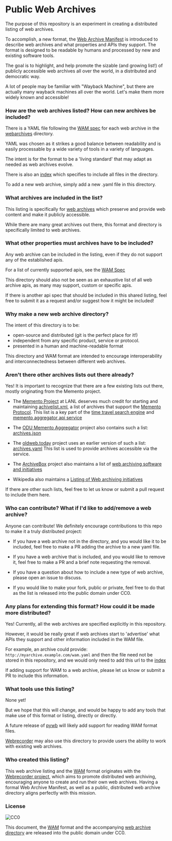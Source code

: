 # Public Web Archives

The purpose of this repository is an experiment in creating a distributed listing of web archives.

To accomplish, a new format, the [Web Archive Manifest](WAM.md) is introduced to describe web archives and what properties and APIs they support. The format is designed to be readable by humans and processed by new and existing software tools.

The goal is to highlight, and help promote the sizable (and growing list!) of publicly accessible web archives all over the world, in a distributed and democratic way.

A lot of people may be familiar with "Wayback Machine", but there are actually many wayback machines all over the world. Let's make them more widely known and accessible!

### How are the web archives listed? How can new archives be included?

There is a YAML file following the [WAM spec](WAM.md) for each web archive in the [webarchives](webarchives/) directory.

YAML was chosen as it strikes a good balance between readability and is easily processable by a wide variety of tools in a variety of languages.

The intent is for the format to be a 'living standard' that may adapt as needed as web archives evolve.

There is also an [index](webarchives.yaml) which specifies to include all files in the directory.

To add a new web archive, simply add a new .yaml file in this directory.


### What archives are included in the list?

This listing is specifically for [web archives](https://en.wikipedia.org/wiki/Web_archiving) which preserve and provide web content and make it publicly accessible.

While there are many great archives out there, this format and directory is specifically limited to web archives.


### What other properties must archives have to be included?

Any web archive can be included in the listing, even if they do not support any of the established apis.

For a list of currently supported apis, see the [WAM Spec](WAM.md)

This directory should also not be seen as an exhaustive list of all web archive apis, as many may support, custom or specific apis.

If there is another api spec that should be included in this shared listing, feel free to submit it as a request and/or suggest how it might be included!


### Why make a new web archive directory?

The intent of this directory is to be:

- open-source and distributed (git is the perfect place for it!)
- independent from any specific product, service or protocol.
- presented in a human and machine-readable format

This directory and WAM format are intended to encourage interoperability and interconnectedness between different web archives.


### Aren't there other archives lists out there already?

Yes! It is important to recognize that there are a few existing lists out there, mostly originating from the Memento project.

 - The [Memento Project](http://timetravel.mementoweb.org/) at LANL deserves much credit for starting and maintaining [achivelist.xml](http://labs.mementoweb.org/aggregator_config/archivelist.xml), a list of archives that support the [Memento Protocol](https://tools.ietf.org/html/rfc7089).
   This list is a key part of the [time travel search engine](http://timetravel.mementoweb.org/about/) and [memento aggregator api service](http://timetravel.mementoweb.org/guide/api/)

 - The [ODU Memento Aggregator](https://github.com/oduwsdl/memgator) project also contains such a list: [archives.json](https://github.com/oduwsdl/memgator/blob/master/archives.json)

 - The [oldweb.today](http://oldweb.today/) project uses an earlier version of such a list: [archives.yaml](https://github.com/oldweb-today/netcapsule/blob/master/archives.yaml) This list is used to provide archives accessible via the service.

 - The [ArchiveBox](https://github.com/ArchiveBox/ArchiveBox) project also maintains a list of [web archiving software and initiatives](https://github.com/ArchiveBox/ArchiveBox/wiki/Web-Archiving-Community)

 - Wikipedia also maintains a [Listing of Web archiving initiatives](https://en.wikipedia.org/wiki/List_of_Web_archiving_initiatives)

If there are other such lists, feel free to let us know or submit a pull request to include them here.


### Who can contribute? What if I'd like to add/remove a web archive?

Anyone can contribute! We definitely encourage contributions to this repo to make it a truly distributed project:

- If you have a web archive not in the directory, and you would like it to be included, feel free to make a PR adding the archive to a new yaml file.

- If you have a web archive that is included, and you would like to remove it, feel free to make a PR and a brief note requesting the removal.

- If you have a question about how to include a new type of web archive, please open an issue to discuss.

- If you would like to make your fork, public or private, feel free to do that as the list is released into the public domain under CC0.


### Any plans for extending this format? How could it be made more distributed?

Yes! Currently, all the web archives are specified explicitly in this repository.

However, it would be really great if web archives start to 'advertise' what APIs they support and other information included in the WAM file.

For example, an archive could provide: ``http://myarchive.example.com/wam.yaml`` and then the file need not be stored in this repository, and we would only need to add this url to the [index](webarchives.yaml)

If adding support for WAM to a web archive, please let us know or submit a PR to include this information.


### What tools use this listing?

None yet!

But we hope that this will change, and would be happy to add any tools that make use of this format or listing, directly or directly.

A future release of [pywb](https://github.com/ikreymer/pywb) will likely add support for reading WAM format files.

[Webrecorder](https://webrecorder.io/) may also use this directory to provide users the ability to work with existing web archives.


### Who created this listing?

This web archive listing and the [WAM](WAM.md) format originates with the [Webrecorder project](https://github.com/webrecorder/), which aims to promote distributed web archiving, encouraging anyone to create and run their own web archives. Having a formal Web Archive Manifest, as well as a public, distributed web archive directory aligns perfectly with this mission.


### License
![CC0](https://licensebuttons.net/p/zero/1.0/88x31.png)

This document, the [WAM](WAM.md) format and the accompanying [web archive directory](webarchives) are released into the public domain under CC0.
